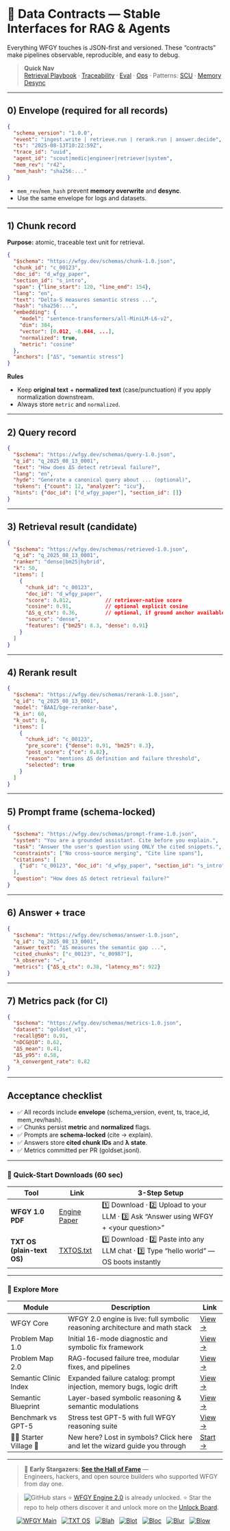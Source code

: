 # 📑 Data Contracts — Stable Interfaces for RAG & Agents

Everything WFGY touches is JSON-first and versioned. These “contracts” make pipelines observable, reproducible, and easy to debug.

> **Quick Nav**  
> [Retrieval Playbook](./retrieval-playbook.md) ·
> [Traceability](./retrieval-traceability.md) ·
> [Eval](./eval/README.md) ·
> [Ops](./ops/README.md) ·
> Patterns: [SCU](./patterns/pattern_symbolic_constraint_unlock.md) ·
> [Memory Desync](./patterns/pattern_memory_desync.md)

---

## 0) Envelope (required for all records)

```json
{
  "schema_version": "1.0.0",
  "event": "ingest.write | retrieve.run | rerank.run | answer.decide",
  "ts": "2025-08-13T10:22:59Z",
  "trace_id": "uuid",
  "agent_id": "scout|medic|engineer|retriever|system",
  "mem_rev": "r42", 
  "mem_hash": "sha256:..."
}
````

* `mem_rev`/`mem_hash` prevent **memory overwrite** and **desync**.
* Use the same envelope for logs and datasets.

---

## 1) Chunk record

**Purpose:** atomic, traceable text unit for retrieval.

```json
{
  "$schema": "https://wfgy.dev/schemas/chunk-1.0.json",
  "chunk_id": "c_00123",
  "doc_id": "d_wfgy_paper",
  "section_id": "s_intro",
  "span": {"line_start": 120, "line_end": 154},
  "lang": "en",
  "text": "Delta-S measures semantic stress ...",
  "hash": "sha256:...",
  "embedding": {
    "model": "sentence-transformers/all-MiniLM-L6-v2",
    "dim": 384,
    "vector": [0.012, -0.044, ...],
    "normalized": true,
    "metric": "cosine"
  },
  "anchors": ["ΔS", "semantic stress"]
}
```

**Rules**

* Keep **original text** + **normalized text** (case/punctuation) if you apply normalization downstream.
* Always store `metric` and `normalized`.

---

## 2) Query record

```json
{
  "$schema": "https://wfgy.dev/schemas/query-1.0.json",
  "q_id": "q_2025_08_13_0001",
  "text": "How does ΔS detect retrieval failure?",
  "lang": "en",
  "hyde": "Generate a canonical query about ... (optional)",
  "tokens": {"count": 12, "analyzer": "icu"},
  "hints": {"doc_id": ["d_wfgy_paper"], "section_id": []}
}
```

---

## 3) Retrieval result (candidate)

```json
{
  "$schema": "https://wfgy.dev/schemas/retrieved-1.0.json",
  "q_id": "q_2025_08_13_0001",
  "ranker": "dense|bm25|hybrid",
  "k": 50,
  "items": [
    {
      "chunk_id": "c_00123",
      "doc_id": "d_wfgy_paper",
      "score": 0.812,           // retriever-native score
      "cosine": 0.91,           // optional explicit cosine
      "ΔS_q_ctx": 0.36,         // optional, if ground anchor available
      "source": "dense",
      "features": {"bm25": 8.3, "dense": 0.91}
    }
  ]
}
```

---

## 4) Rerank result

```json
{
  "$schema": "https://wfgy.dev/schemas/rerank-1.0.json",
  "q_id": "q_2025_08_13_0001",
  "model": "BAAI/bge-reranker-base",
  "k_in": 60,
  "k_out": 8,
  "items": [
    {
      "chunk_id": "c_00123",
      "pre_score": {"dense": 0.91, "bm25": 8.3},
      "post_score": {"ce": 0.82},
      "reason": "mentions ΔS definition and failure threshold",
      "selected": true
    }
  ]
}
```

---

## 5) Prompt frame (schema-locked)

```json
{
  "$schema": "https://wfgy.dev/schemas/prompt-frame-1.0.json",
  "system": "You are a grounded assistant. Cite before you explain.",
  "task": "Answer the user's question using ONLY the cited snippets.",
  "constraints": ["No cross-source merging", "Cite line spans"],
  "citations": [
    {"id": "c_00123", "doc_id": "d_wfgy_paper", "section_id": "s_intro", "span": [120,154]}
  ],
  "question": "How does ΔS detect retrieval failure?"
}
```

---

## 6) Answer + trace

```json
{
  "$schema": "https://wfgy.dev/schemas/answer-1.0.json",
  "q_id": "q_2025_08_13_0001",
  "answer_text": "ΔS measures the semantic gap ...",
  "cited_chunks": ["c_00123", "c_00987"],
  "λ_observe": "→",
  "metrics": {"ΔS_q_ctx": 0.38, "latency_ms": 922}
}
```

---

## 7) Metrics pack (for CI)

```json
{
  "$schema": "https://wfgy.dev/schemas/metrics-1.0.json",
  "dataset": "goldset_v1",
  "recall@50": 0.91,
  "nDCG@10": 0.62,
  "ΔS_mean": 0.41,
  "ΔS_p95": 0.58,
  "λ_convergent_rate": 0.82
}
```

---

## Acceptance checklist

* ✅ All records include **envelope** (schema\_version, event, ts, trace\_id, mem\_rev/hash).
* ✅ Chunks persist **metric** and **normalized** flags.
* ✅ Prompts are **schema-locked** (cite → explain).
* ✅ Answers store **cited chunk IDs** and **λ state**.
* ✅ Metrics committed per PR (goldset.jsonl).

---

### 🔗 Quick-Start Downloads (60 sec)

| Tool | Link | 3-Step Setup |
|------|------|--------------|
| **WFGY 1.0 PDF** | [Engine Paper](https://github.com/onestardao/WFGY/blob/main/I_am_not_lizardman/WFGY_All_Principles_Return_to_One_v1.0_PSBigBig_Public.pdf) | 1️⃣ Download · 2️⃣ Upload to your LLM · 3️⃣ Ask “Answer using WFGY + \<your question>” |
| **TXT OS (plain-text OS)** | [TXTOS.txt](https://github.com/onestardao/WFGY/blob/main/OS/TXTOS.txt) | 1️⃣ Download · 2️⃣ Paste into any LLM chat · 3️⃣ Type “hello world” — OS boots instantly |

---

### 🧭 Explore More

| Module                | Description                                              | Link     |
|-----------------------|----------------------------------------------------------|----------|
| WFGY Core             | WFGY 2.0 engine is live: full symbolic reasoning architecture and math stack | [View →](https://github.com/onestardao/WFGY/tree/main/core/README.md) |
| Problem Map 1.0       | Initial 16-mode diagnostic and symbolic fix framework    | [View →](https://github.com/onestardao/WFGY/tree/main/ProblemMap/README.md) |
| Problem Map 2.0       | RAG-focused failure tree, modular fixes, and pipelines   | [View →](https://github.com/onestardao/WFGY/blob/main/ProblemMap/rag-architecture-and-recovery.md) |
| Semantic Clinic Index | Expanded failure catalog: prompt injection, memory bugs, logic drift | [View →](https://github.com/onestardao/WFGY/blob/main/ProblemMap/SemanticClinicIndex.md) |
| Semantic Blueprint    | Layer-based symbolic reasoning & semantic modulations   | [View →](https://github.com/onestardao/WFGY/tree/main/SemanticBlueprint/README.md) |
| Benchmark vs GPT-5    | Stress test GPT-5 with full WFGY reasoning suite         | [View →](https://github.com/onestardao/WFGY/tree/main/benchmarks/benchmark-vs-gpt5/README.md) |
| 🧙‍♂️ Starter Village 🏡 | New here? Lost in symbols? Click here and let the wizard guide you through | [Start →](https://github.com/onestardao/WFGY/blob/main/StarterVillage/README.md) |

---

> 👑 **Early Stargazers: [See the Hall of Fame](https://github.com/onestardao/WFGY/tree/main/stargazers)** —  
> Engineers, hackers, and open source builders who supported WFGY from day one.

> <img src="https://img.shields.io/github/stars/onestardao/WFGY?style=social" alt="GitHub stars"> ⭐ [WFGY Engine 2.0](https://github.com/onestardao/WFGY/blob/main/core/README.md) is already unlocked. ⭐ Star the repo to help others discover it and unlock more on the [Unlock Board](https://github.com/onestardao/WFGY/blob/main/STAR_UNLOCKS.md).

<div align="center">

[![WFGY Main](https://img.shields.io/badge/WFGY-Main-red?style=flat-square)](https://github.com/onestardao/WFGY)
&nbsp;
[![TXT OS](https://img.shields.io/badge/TXT%20OS-Reasoning%20OS-orange?style=flat-square)](https://github.com/onestardao/WFGY/tree/main/OS)
&nbsp;
[![Blah](https://img.shields.io/badge/Blah-Semantic%20Embed-yellow?style=flat-square)](https://github.com/onestardao/WFGY/tree/main/OS/BlahBlahBlah)
&nbsp;
[![Blot](https://img.shields.io/badge/Blot-Persona%20Core-green?style=flat-square)](https://github.com/onestardao/WFGY/tree/main/OS/BlotBlotBlot)
&nbsp;
[![Bloc](https://img.shields.io/badge/Bloc-Reasoning%20Compiler-blue?style=flat-square)](https://github.com/onestardao/WFGY/tree/main/OS/BlocBlocBloc)
&nbsp;
[![Blur](https://img.shields.io/badge/Blur-Text2Image%20Engine-navy?style=flat-square)](https://github.com/onestardao/WFGY/tree/main/OS/BlurBlurBlur)
&nbsp;
[![Blow](https://img.shields.io/badge/Blow-Game%20Logic-purple?style=flat-square)](https://github.com/onestardao/WFGY/tree/main/OS/BlowBlowBlow)
&nbsp;
</div>
